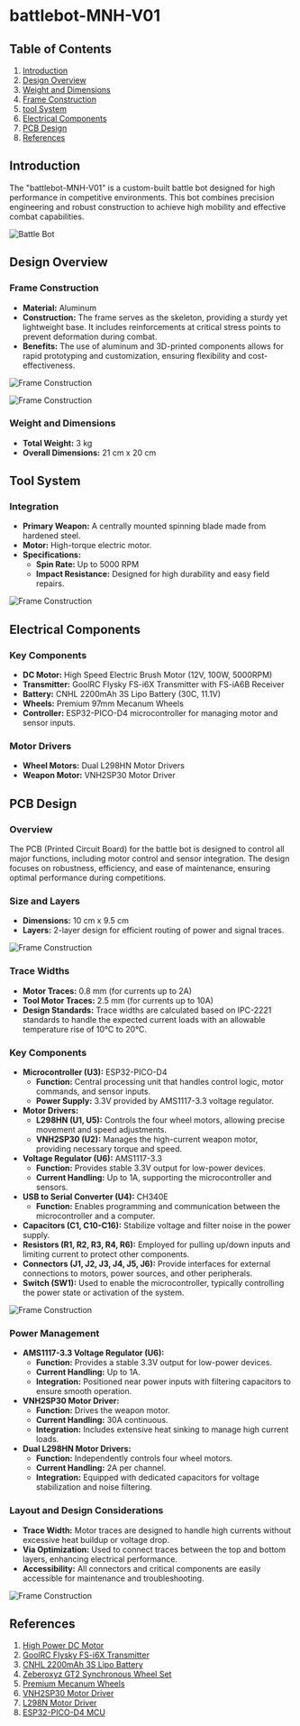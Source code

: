 # battlebot-MNH-V01

## Table of Contents
1. [Introduction](#introduction)
2. [Design Overview](#design-overview)
3. [Weight and Dimensions](#weight-and-dimensions)
4. [Frame Construction](#frame-construction)
5. [tool System](#tool-system)
6. [Electrical Components](#electrical-components)
7. [PCB Design](#pcb-design)
8. [References](#references)

## Introduction
The "battlebot-MNH-V01" is a custom-built battle bot designed for high performance in competitive environments. This bot combines precision engineering and robust construction to achieve high mobility and effective combat capabilities.

![Battle Bot](preview.JPG)

## Design Overview
### Frame Construction
- **Material:** Aluminum
- **Construction:** The frame serves as the skeleton, providing a sturdy yet lightweight base. It includes reinforcements at critical stress points to prevent deformation during combat.
- **Benefits:** The use of aluminum and 3D-printed components allows for rapid prototyping and customization, ensuring flexibility and cost-effectiveness.

![Frame Construction](Detailed-Overhead-View.JPG)

![Frame Construction](Detailed-downhead-View.JPG)

### Weight and Dimensions
- **Total Weight:** 3 kg
- **Overall Dimensions:** 21 cm x 20 cm

## Tool System
### Integration
- **Primary Weapon:** A centrally mounted spinning blade made from hardened steel.
- **Motor:** High-torque electric motor.
- **Specifications:**
  - **Spin Rate:** Up to 5000 RPM
  - **Impact Resistance:** Designed for high durability and easy field repairs.

![Frame Construction](close-look-to-the-tool-mechanism.JPG)

## Electrical Components
### Key Components
- **DC Motor:** High Speed Electric Brush Motor (12V, 100W, 5000RPM)
- **Transmitter:** GoolRC Flysky FS-i6X Transmitter with FS-iA6B Receiver
- **Battery:** CNHL 2200mAh 3S Lipo Battery (30C, 11.1V)
- **Wheels:** Premium 97mm Mecanum Wheels
- **Controller:** ESP32-PICO-D4 microcontroller for managing motor and sensor inputs.

### Motor Drivers
- **Wheel Motors:** Dual L298HN Motor Drivers
- **Weapon Motor:** VNH2SP30 Motor Driver

## PCB Design
### Overview
The PCB (Printed Circuit Board) for the battle bot is designed to control all major functions, including motor control and sensor integration. The design focuses on robustness, efficiency, and ease of maintenance, ensuring optimal performance during competitions.

### Size and Layers
- **Dimensions:** 10 cm x 9.5 cm
- **Layers:** 2-layer design for efficient routing of power and signal traces.

![Frame Construction](PCB-3d-layout.png)

### Trace Widths
- **Motor Traces:** 0.8 mm (for currents up to 2A)
- **Tool  Motor Traces:** 2.5 mm (for currents up to 10A)
- **Design Standards:** Trace widths are calculated based on IPC-2221 standards to handle the expected current loads with an allowable temperature rise of 10°C to 20°C.

### Key Components
- **Microcontroller (U3):** ESP32-PICO-D4
  - **Function:** Central processing unit that handles control logic, motor commands, and sensor inputs.
  - **Power Supply:** 3.3V provided by AMS1117-3.3 voltage regulator.
- **Motor Drivers:**
  - **L298HN (U1, U5):** Controls the four wheel motors, allowing precise movement and speed adjustments.
  - **VNH2SP30 (U2):** Manages the high-current weapon motor, providing necessary torque and speed.
- **Voltage Regulator (U6):** AMS1117-3.3
  - **Function:** Provides stable 3.3V output for low-power devices.
  - **Current Handling:** Up to 1A, supporting the microcontroller and sensors.
- **USB to Serial Converter (U4):** CH340E
  - **Function:** Enables programming and communication between the microcontroller and a computer.
- **Capacitors (C1, C10-C16):** Stabilize voltage and filter noise in the power supply.
- **Resistors (R1, R2, R3, R4, R6):** Employed for pulling up/down inputs and limiting current to protect other components.
- **Connectors (J1, J2, J3, J4, J5, J6):** Provide interfaces for external connections to motors, power sources, and other peripherals.
- **Switch (SW1):** Used to enable the microcontroller, typically controlling the power state or activation of the system.

![Frame Construction](schematic-deisgn.png)

### Power Management
- **AMS1117-3.3 Voltage Regulator (U6):**
  - **Function:** Provides a stable 3.3V output for low-power devices.
  - **Current Handling:** Up to 1A.
  - **Integration:** Positioned near power inputs with filtering capacitors to ensure smooth operation.
- **VNH2SP30 Motor Driver:**
  - **Function:** Drives the weapon motor.
  - **Current Handling:** 30A continuous.
  - **Integration:** Includes extensive heat sinking to manage high current loads.
- **Dual L298HN Motor Drivers:**
  - **Function:** Independently controls four wheel motors.
  - **Current Handling:** 2A per channel.
  - **Integration:** Equipped with dedicated capacitors for voltage stabilization and noise filtering.

### Layout and Design Considerations
- **Trace Width:** Motor traces are designed to handle high currents without excessive heat buildup or voltage drop.
- **Via Optimization:** Used to connect traces between the top and bottom layers, enhancing electrical performance.
- **Accessibility:** All connectors and critical components are easily accessible for maintenance and troubleshooting.

![Frame Construction](PCB-design.png)

## References
1. [High Power DC Motor](https://www.amazon.com/Power-12V-24V-Torque-Bearing-Driver/dp/B086Z47DLJ)
2. [GoolRC Flysky FS-i6X Transmitter](https://www.amazon.com/dp/B0872QHMM3)
3. [CNHL 2200mAh 3S Lipo Battery](https://www.amazon.com/CNHL-2200mAh-Battery-Airplane-Quadcopter/dp/B0BTYPT4RT)
4. [Zeberoxyz GT2 Synchronous Wheel Set](https://www.amazon.com/Zeberoxyz-Synchronous-Aluminum-Timing-20-60T-8B-6/dp/B08QZ4365D)
5. [Premium Mecanum Wheels](https://www.amazon.com/Directional-Coupling-Connector-Raspberry-Microbit/dp/B09KY6C5BG)
6. [VNH2SP30 Motor Driver](https://www.snapeda.com/parts/VNH2SP30-E/STMicroelectronics/view-part/)
7. [L298N Motor Driver](https://www.snapeda.com/parts/L298N/STMicroelectronics/view-part/)
8. [ESP32-PICO-D4 MCU](https://www.snapeda.com/parts/ESP32-PICO-D4/Espressif%20Systems/view-part/)
